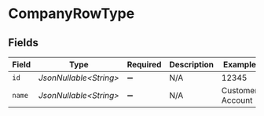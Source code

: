 # CompanyRowType


## Fields

| Field                   | Type                    | Required                | Description             | Example                 |
| ----------------------- | ----------------------- | ----------------------- | ----------------------- | ----------------------- |
| `id`                    | *JsonNullable\<String>* | :heavy_minus_sign:      | N/A                     | 12345                   |
| `name`                  | *JsonNullable\<String>* | :heavy_minus_sign:      | N/A                     | Customer Account        |